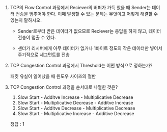 1. TCP의 Flow Control 과정에서 Reciever의 버퍼가 가득 찼을 때 Sender는 데이터 전송을 멈추어야 한다. 이때 발생할 수 있는 문제는 무엇이고 어떻게 해결할 수 있는지 말하시오.

    - Sender로부터 받은 데이터가 없으므로 Reciever는 응답을 하지 않고, 데이터 전송이 멈출 수 있다.
    
    - 센더가 리시버에게 아무 데이터가 없거나 1바이트 정도의 작은 데이터만 넣어서 주기적으로 세그먼트를 전송

2. TCP Congestion Control 과정에서 Threshold는 어떤 방식으로 정하는가?

    패킷 유실이 일어났을 때 윈도우 사이즈의 절반

3. TCP Congestion Control 과정을 순서대로 나열한 것은?

    1. Slow Start - Additve Increase - Multiplicative Decrease
    2. Slow Start - Multiplicative Decrease - Additve Increase
    3. Slow Start - Additve Decrease - Multiplicative Decrease
    4. Slow Start - Multiplicative Increase - Additive Decrease

    정답 : 1